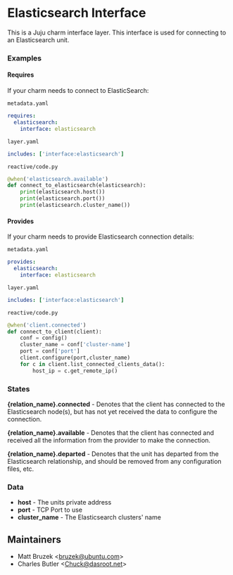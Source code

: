# Elasticsearch Interface

 This is a Juju charm interface layer. This interface is used for
 connecting to an Elasticsearch unit.

### Examples

#### Requires

If your charm needs to connect to ElasticSearch:

  `metadata.yaml`

```yaml
requires:
  elasticsearch:
    interface: elasticsearch
```

  `layer.yaml`

```yaml
includes: ['interface:elasticsearch']
```  

  `reactive/code.py`

```python
@when('elasticsearch.available')
def connect_to_elasticsearch(elasticsearch):
    print(elasticsearch.host())
    print(elasticsearch.port())
    print(elasticsearch.cluster_name())

```


#### Provides

If your charm needs to provide Elasticsearch connection details:

  `metadata.yaml`

```yaml
provides:
  elasticsearch:
    interface: elasticsearch
```

  `layer.yaml`

```yaml
includes: ['interface:elasticsearch']
```

  `reactive/code.py`

```python
@when('client.connected')
def connect_to_client(client):
    conf = config()
    cluster_name = conf['cluster-name']
    port = conf['port']
    client.configure(port,cluster_name)
    for c in client.list_connected_clients_data():
        host_ip = c.get_remote_ip()
```

### States

**{relation_name}.connected** - Denotes that the client has connected to the
Elasticsearch node(s), but has not yet received the data to configure the
connection.

**{relation_name}.available** - Denotes that the client has connected and
received all the information from the provider to make the connection.

**{relation_name}.departed** - Denotes that the unit has departed from the
 Elasticsearch relationship, and should be removed from any configuration
 files, etc.

### Data

- **host** - The units private address
- **port** - TCP Port to use
- **cluster_name** - The Elasticsearch clusters' name

## Maintainers

 - Matt Bruzek &lt;bruzek@ubuntu.com&gt;
 - Charles Butler &lt;Chuck@dasroot.net&gt;
